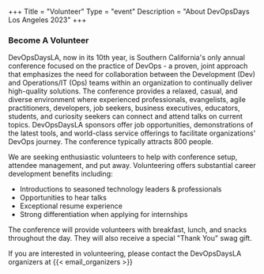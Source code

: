 +++
Title = "Volunteer"
Type = "event"
Description = "About DevOpsDays Los Angeles 2023"
+++
<br>
<h3>Become A Volunteer</h3>

<p>
DevOpsDaysLA, now in its 10th year, is Southern California's only annual conference focused on the practice of DevOps - a proven, joint approach that emphasizes the need for collaboration between the Development (Dev) and Operations/IT (Ops) teams within an organization to continually deliver high-quality solutions. The conference provides a relaxed, casual, and diverse environment where experienced professionals, evangelists, agile practitioners, developers, job seekers, business executives, educators, students, and curiosity seekers can connect and attend talks on current topics. DevOpsDaysLA sponsors offer job opportunities, demonstrations of the latest tools, and world-class service offerings to facilitate organizations' DevOps journey. The conference typically attracts 800 people.

<p>
We are seeking enthusiastic volunteers to help with conference setup, attendee management, and put away. Volunteering offers substantial career development benefits including:

- Introductions to seasoned technology leaders & professionals
- Opportunities to hear talks
- Exceptional resume experience
- Strong differentiation when applying for internships

<p>
The conference will provide volunteers with breakfast, lunch, and snacks throughout the day. They will also receive a special "Thank You" swag gift.

<div class="row">
  <div class="alert alert-info" role="alert">
  <p>
  If you are interested in volunteering, please contact the DevOpsDaysLA organizers at {{< email_organizers >}}
  </div>
</div>
